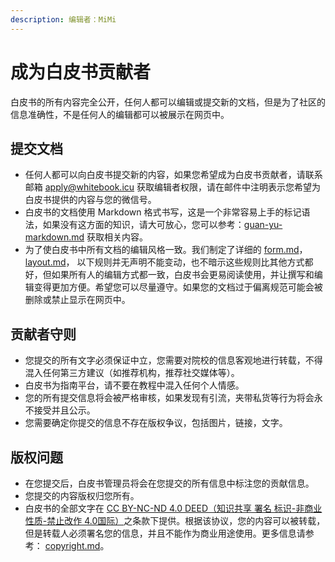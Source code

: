 ```yaml
---
description: 编辑者：MiMi
---
```


# 成为白皮书贡献者

白皮书的所有内容完全公开，任何人都可以编辑或提交新的文档，但是为了社区的信息准确性，不是任何人的编辑都可以被展示在网页中。

## 提交文档

* 任何人都可以向白皮书提交新的内容，如果您希望成为白皮书贡献者，请联系邮箱 [apply@whitebook.icu](mailto:apply@whitebook.icu) 获取编辑者权限，请在邮件中注明表示您希望为白皮书提供的内容与您的微信号。
* 白皮书的文档使用 Markdown 格式书写，这是一个非常容易上手的标记语法，如果没有这方面的知识，请大可放心，您可以参考：[guan-yu-markdown.md](editor/guan-yu-markdown.md "mention") 获取相关内容。
* 为了使白皮书中所有文档的编辑风格一致。我们制定了详细的 [form.md](editor/form.md "mention")，[layout.md](editor/layout.md "mention")， 以下规则并无声明不能变动，也不暗示这些规则比其他方式都好，但如果所有人的编辑方式都一致，白皮书会更易阅读使用，并让撰写和编辑变得更加方便。希望您可以尽量遵守。如果您的文档过于偏离规范可能会被删除或禁止显示在网页中。

## 贡献者守则

* 您提交的所有文字必须保证中立，您需要对院校的信息客观地进行转载，不得混入任何第三方建议（如推荐机构，推荐社交媒体等）。
* 白皮书为指南平台，请不要在教程中混入任何个人情感。
* 您的所有提交信息将会被严格审核，如果发现有引流，夹带私货等行为将会永不接受并且公示。
* 您需要确定你提交的信息不存在版权争议，包括图片，链接，文字。

## 版权问题

* 在您提交后，白皮书管理员将会在您提交的所有信息中标注您的贡献信息。
* 您提交的内容版权归您所有。
* 白皮书的全部文字在 [CC BY-NC-ND 4.0 DEED（知识共享 署名 标识-非商业性质-禁止改作 4.0国际）](https://creativecommons.org/licenses/by-nc-nd/4.0/deed.zh-hant)之条款下提供。根据该协议，您的内容可以被转载，但是转载人必须署名您的信息，并且不能作为商业用途使用。更多信息请参考： [copyright.md](copyright.md "mention")。
